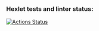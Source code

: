### Hexlet tests and linter status:
[![Actions Status](https://github.com/ilyanaumik/python-project-49/workflows/hexlet-check/badge.svg)](https://github.com/ilyanaumik/python-project-49/actions)